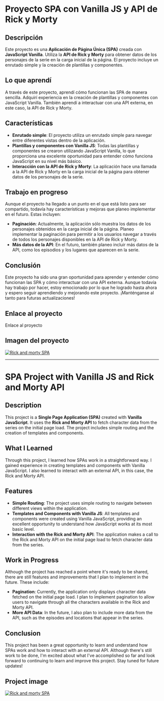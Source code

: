# Proyecto SPA con Vanilla JS y API de Rick y Morty

## Descripción

Este proyecto es una **Aplicación de Página Única (SPA)** creada con **JavaScript Vanilla**. Utiliza la **API de Rick y Morty** para obtener datos de los personajes de la serie en la carga inicial de la página. El proyecto incluye un enrutado simple y la creación de plantillas y componentes.

## Lo que aprendí

A través de este proyecto, aprendí cómo funcionan las SPA de manera sencilla. Adquirí experiencia en la creación de plantillas y componentes con JavaScript Vanilla. También aprendí a interactuar con una API externa, en este caso, la API de Rick y Morty.

## Características

- **Enrutado simple**: El proyecto utiliza un enrutado simple para navegar entre diferentes vistas dentro de la aplicación.
- **Plantillas y componentes con Vanilla JS**: Todas las plantillas y componentes se crearon utilizando JavaScript Vanilla, lo que proporciona una excelente oportunidad para entender cómo funciona JavaScript en su nivel más básico.
- **Interacción con la API de Rick y Morty**: La aplicación hace una llamada a la API de Rick y Morty en la carga inicial de la página para obtener datos de los personajes de la serie.

## Trabajo en progreso

Aunque el proyecto ha llegado a un punto en el que está listo para ser compartido, todavía hay características y mejoras que planeo implementar en el futuro. Estas incluyen:

- **Paginación**: Actualmente, la aplicación sólo muestra los datos de los personajes obtenidos en la carga inicial de la página. Planeo implementar la paginación para permitir a los usuarios navegar a través de todos los personajes disponibles en la API de Rick y Morty.
- **Más datos de la API**: En el futuro, también planeo incluir más datos de la API, como los episodios y los lugares que aparecen en la serie.

## Conclusión

Este proyecto ha sido una gran oportunidad para aprender y entender cómo funcionan las SPA y cómo interactuar con una API externa. Aunque todavía hay trabajo por hacer, estoy emocionado por lo que he logrado hasta ahora y espero seguir aprendiendo y mejorando este proyecto. ¡Manténganse al tanto para futuras actualizaciones!

## Enlace al proyecto

Enlace al proyecto

## Imagen del proyecto

[![Rick and morty SPA](https://i.ibb.co/1bXzrbd/weather-app-cdm.png)](https://weather-app-cdm.netlify.app/)

---

# SPA Project with Vanilla JS and Rick and Morty API

## Description

This project is a **Single Page Application (SPA)** created with **Vanilla JavaScript**. It uses the **Rick and Morty API** to fetch character data from the series on the initial page load. The project includes simple routing and the creation of templates and components.

## What I Learned

Through this project, I learned how SPAs work in a straightforward way. I gained experience in creating templates and components with Vanilla JavaScript. I also learned to interact with an external API, in this case, the Rick and Morty API.

## Features

- **Simple Routing**: The project uses simple routing to navigate between different views within the application.
- **Templates and Components with Vanilla JS**: All templates and components were created using Vanilla JavaScript, providing an excellent opportunity to understand how JavaScript works at its most basic level.
- **Interaction with the Rick and Morty API**: The application makes a call to the Rick and Morty API on the initial page load to fetch character data from the series.

## Work in Progress

Although the project has reached a point where it's ready to be shared, there are still features and improvements that I plan to implement in the future. These include:

- **Pagination**: Currently, the application only displays character data fetched on the initial page load. I plan to implement pagination to allow users to navigate through all the characters available in the Rick and Morty API.
- **More API Data**: In the future, I also plan to include more data from the API, such as the episodes and locations that appear in the series.

## Conclusion

This project has been a great opportunity to learn and understand how SPAs work and how to interact with an external API. Although there's still work to be done, I'm excited about what I've accomplished so far and look forward to continuing to learn and improve this project. Stay tuned for future updates!

## Project image

[![Rick and morty SPA](https://i.ibb.co/1bXzrbd/weather-app-cdm.png)](https://weather-app-cdm.netlify.app/)

